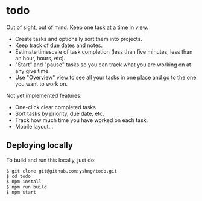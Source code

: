 # todo
Out of sight, out of mind. Keep one task at a time in view. 

- Create tasks and optionally sort them into projects.
- Keep track of due dates and notes.
- Estimate timescale of task completion (less than five minutes, less than an hour, hours, etc).
- "Start" and "pause" tasks so you can track what you are working on at any give time. 
- Use "Overview" view to see all your tasks in one place and go to the one you want to work on.

Not yet implemented features: 

- One-click clear completed tasks 
- Sort tasks by priority, due date, etc. 
- Track how much time you have worked on each task. 
- Mobile layout...

## Deploying locally

To build and run this locally, just do:

```
$ git clone git@github.com:yshng/todo.git
$ cd todo
$ npm install
$ npm run build
$ npm start
```
